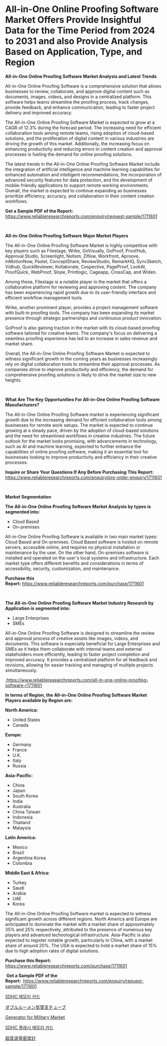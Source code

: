 <p><h1>All-in-One Online Proofing Software Market Offers Provide Insightful Data for the Time Period from 2024 to 2031 and also Provide Analysis Based on Application, Type, and Region</h1></p><p><strong>All-in-One Online Proofing Software Market Analysis and Latest Trends</strong></p>
<p><p>All-in-One Online Proofing Software is a comprehensive solution that allows businesses to review, collaborate, and approve digital content such as documents, images, videos, and designs in a centralized platform. This software helps teams streamline the proofing process, track changes, provide feedback, and enhance communication, leading to faster project delivery and improved accuracy.</p><p>The All-in-One Online Proofing Software Market is expected to grow at a CAGR of 12.3% during the forecast period. The increasing need for efficient collaboration tools among remote teams, rising adoption of cloud-based solutions, and the proliferation of digital content in various industries are driving the growth of this market. Additionally, the increasing focus on enhancing productivity and reducing errors in content creation and approval processes is fueling the demand for online proofing solutions.</p><p>The latest trends in the All-in-One Online Proofing Software Market include the integration of artificial intelligence and machine learning capabilities for enhanced automation and intelligent recommendations, the incorporation of advanced security features for data protection, and the development of mobile-friendly applications to support remote working environments. Overall, the market is expected to continue expanding as businesses prioritize efficiency, accuracy, and collaboration in their content creation workflows.</p></p>
<p><strong>Get a Sample PDF of the Report:&nbsp;</strong> <a href="https://www.reliableresearchreports.com/enquiry/request-sample/1711601">https://www.reliableresearchreports.com/enquiry/request-sample/1711601</a></p>
<p>&nbsp;</p>
<p><strong>All-in-One Online Proofing Software Major Market Players</strong></p>
<p><p>The All-in-One Online Proofing Software Market is highly competitive with key players such as Filestage, Wrike, GoVisually, GoProof, ProofHub, Approval.Studio, Screenlight, Notism, Ziflow, Workfront, Aproove, inMotionNow, Pastel, ConceptShare, ReviewStudio, RemarkHQ, SyncSketch, Vidhub, QuickReviewer, Kollaborate, Cospective, PageProof, LookAt, ProofQuick, WebProof, Slope, Printlogic, Cageapp, CrossCap, and Widen.</p><p>Among these, Filestage is a notable player in the market that offers a collaborative platform for reviewing and approving content. The company has been experiencing rapid growth due to its user-friendly interface and efficient workflow management tools.</p><p>Wrike, another prominent player, provides a project management software with built-in proofing tools. The company has been expanding its market presence through strategic partnerships and continuous product innovation.</p><p>GoProof is also gaining traction in the market with its cloud-based proofing software tailored for creative teams. The company's focus on delivering a seamless proofing experience has led to an increase in sales revenue and market share.</p><p>Overall, the All-in-One Online Proofing Software Market is expected to witness significant growth in the coming years as businesses increasingly rely on digital collaboration tools to streamline their approval processes. As companies strive to improve productivity and efficiency, the demand for comprehensive proofing solutions is likely to drive the market size to new heights.</p></p>
<p>&nbsp;</p>
<p><strong>What Are The Key Opportunities For All-in-One Online Proofing Software Manufacturers?</strong></p>
<p><p>The All-in-One Online Proofing Software market is experiencing significant growth due to the increasing demand for efficient collaboration tools among businesses for remote work setups. The market is expected to continue growing at a steady pace, driven by the adoption of cloud-based solutions and the need for streamlined workflows in creative industries. The future outlook for the market looks promising, with advancements in technology, such as AI and machine learning, expected to further enhance the capabilities of online proofing software, making it an essential tool for businesses looking to improve productivity and efficiency in their creative processes.</p></p>
<p><strong>Inquire or Share Your Questions If Any Before Purchasing This Report:</strong> <a href="https://www.reliableresearchreports.com/enquiry/pre-order-enquiry/1711601">https://www.reliableresearchreports.com/enquiry/pre-order-enquiry/1711601</a></p>
<p>&nbsp;</p>
<p><strong>Market Segmentation</strong></p>
<p><strong>The All-in-One Online Proofing Software Market Analysis by types is segmented into:</strong></p>
<p><ul><li>Cloud Based</li><li>On-premises</li></ul></p>
<p><p>All-in-One Online Proofing Software is available in two main market types: Cloud Based and On-premises. Cloud Based software is hosted on remote servers, accessible online, and requires no physical installation or maintenance by the user. On the other hand, On-premises software is installed and operated on the user's local systems and infrastructure. Each market type offers different benefits and considerations in terms of accessibility, security, customization, and maintenance.</p></p>
<p><strong>Purchase this Report:&nbsp;</strong><a href="https://www.reliableresearchreports.com/purchase/1711601">https://www.reliableresearchreports.com/purchase/1711601</a></p>
<p>&nbsp;</p>
<p><strong>The All-in-One Online Proofing Software Market Industry Research by Application is segmented into:</strong></p>
<p><ul><li>Large Enterprises</li><li>SMEs</li></ul></p>
<p><p>All-in-One Online Proofing Software is designed to streamline the review and approval process of creative assets like images, videos, and documents. This software is especially beneficial for Large Enterprises and SMEs as it helps them collaborate with internal teams and external stakeholders more efficiently, leading to faster project completion and improved accuracy. It provides a centralized platform for all feedback and revisions, allowing for easier tracking and managing of multiple projects simultaneously.</p></p>
<p><a href="https://www.reliableresearchreports.com/all-in-one-online-proofing-software-r1711601">&nbsp;https://www.reliableresearchreports.com/all-in-one-online-proofing-software-r1711601</a></p>
<p><strong>In terms of Region, the All-in-One Online Proofing Software Market Players available by Region are:</strong></p>
<p>
    <p> <strong> North America: </strong>
        <ul>
            <li>United States</li>
            <li>Canada</li>
        </ul>
        </p> 
    <p> <strong> Europe: </strong>
        <ul>
            <li>Germany</li>
            <li>France</li>
            <li>U.K.</li>
            <li>Italy</li>
            <li>Russia</li>
        </ul>
        </p> 
    <p> <strong> Asia-Pacific: </strong>
        <ul>
            <li>China</li>
            <li>Japan</li>
            <li>South Korea</li>
            <li>India</li>
            <li>Australia</li>
            <li>China Taiwan</li>
            <li>Indonesia</li>
            <li>Thailand</li>
            <li>Malaysia</li>
        </ul>
        </p> 
    <p> <strong> Latin America: </strong>
        <ul>
            <li>Mexico</li>
            <li>Brazil</li>
            <li>Argentina Korea</li>
            <li>Colombia</li>
        </ul>
        </p> 
    <p> <strong> Middle East & Africa: </strong>
        <ul>
            <li>Turkey</li>
            <li>Saudi</li>
            <li>Arabia</li>
            <li>UAE</li>
            <li>Korea</li>
        </ul>
    </p>
    </p>
<p><p>The All-in-One Online Proofing Software market is expected to witness significant growth across different regions. North America and Europe are anticipated to dominate the market with a market share of approximately 35% and 25% respectively, attributed to the presence of numerous key players and advanced technological infrastructure. Asia-Pacific is also expected to register notable growth, particularly in China, with a market share of around 20%. The USA is expected to hold a market share of 15% due to high adoption rates of digital solutions.</p></p>
<p><strong>Purchase this Report: </strong><a href="https://www.reliableresearchreports.com/purchase/1711601">https://www.reliableresearchreports.com/purchase/1711601</a></p>
<p>&nbsp;<strong>Get a Sample PDF of the Report:&nbsp;&nbsp;</strong><a href="https://www.reliableresearchreports.com/enquiry/request-sample/1711601">https://www.reliableresearchreports.com/enquiry/request-sample/1711601</a></p>
<p><strong></strong></p>
<p><p><a href="https://github.com/TrevorKruvalis5678/Market-Research-Report-List-2/blob/main/7526590123646.md">SDHC 메모리 카드</a></p><p><a href="https://github.com/DeonBoer2023/Market-Research-Report-List-1/blob/main/1450478126921.md">ダブルルーメン気管支チューブ</a></p><p><a href="https://github.com/santosh758595/Market-Research-Report-List-4/blob/main/generator-for-military-market.md">Generator for Military Market</a></p><p><a href="https://github.com/joannescott9078/Market-Research-Report-List-1/blob/main/1488232123647.md">SDHC 플래시 메모리 카드</a></p><p><a href="https://github.com/dawson566/Market-Research-Report-List-1/blob/main/7359452126920.md">超音波骨密度計</a></p></p>